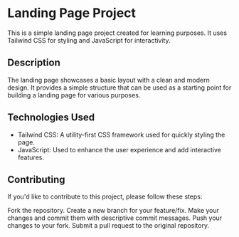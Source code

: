 # Landing Page Project

This is a simple landing page project created for learning purposes. It uses Tailwind CSS for styling and JavaScript for interactivity.

## Description

The landing page showcases a basic layout with a clean and modern design. It provides a simple structure that can be used as a starting point for building a landing page for various purposes.

## Technologies Used

- Tailwind CSS: A utility-first CSS framework used for quickly styling the page.
- JavaScript: Used to enhance the user experience and add interactive features.

## Contributing
If you'd like to contribute to this project, please follow these steps:

Fork the repository.
Create a new branch for your feature/fix.
Make your changes and commit them with descriptive commit messages.
Push your changes to your fork.
Submit a pull request to the original repository.